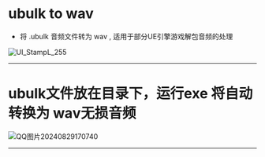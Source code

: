 # ubulk to wav
- 将 .ubulk 音频文件转为 wav , 适用于部分UE引擎游戏解包音频的处理

![UI_StampL_255](https://github.com/user-attachments/assets/7dc53bc9-6c08-4e45-9cdd-d08b7336ed94)
- -------------

# ubulk文件放在目录下，运行exe 将自动转换为 wav无损音频
 ![QQ图片20240829170740](https://github.com/user-attachments/assets/cf375608-0005-4dd8-abe1-4c21bdbb4603)


- -------------
